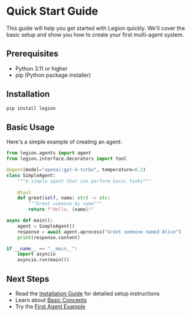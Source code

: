 # Quick Start Guide

This guide will help you get started with Legion quickly. We'll cover the basic setup and show you how to create your first multi-agent system.

## Prerequisites

- Python 3.11 or higher
- pip (Python package installer)

## Installation

```bash
pip install legion
```

## Basic Usage

Here's a simple example of creating an agent:

```python
from legion.agents import agent
from legion.interface.decorators import tool

@agent(model="openai:gpt-4-turbo", temperature=0.2)
class SimpleAgent:
    """A simple agent that can perform basic tasks"""
    
    @tool
    def greet(self, name: str) -> str:
        """Greet someone by name"""
        return f"Hello, {name}!"

async def main():
    agent = SimpleAgent()
    response = await agent.aprocess("Greet someone named Alice")
    print(response.content)

if __name__ == "__main__":
    import asyncio
    asyncio.run(main())
```

## Next Steps

- Read the [Installation Guide](installation.md) for detailed setup instructions
- Learn about [Basic Concepts](basic-concepts.md)
- Try the [First Agent Example](first-agent.md)
